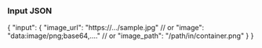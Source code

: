 ### Input JSON
{
  "input": {
    "image_url": "https://.../sample.jpg"
    // or "image": "data:image/png;base64,...."
    // or "image_path": "/path/in/container.png"
  }
}
